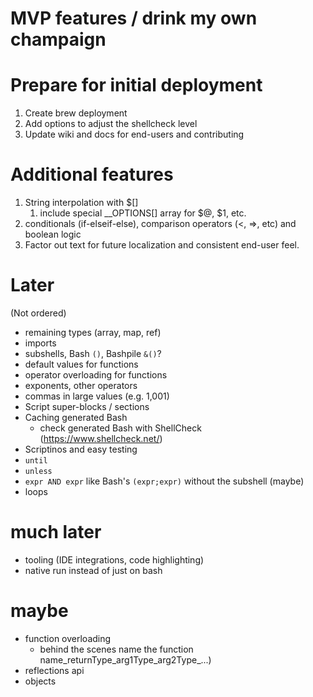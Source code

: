 # MVP features / drink my own champaign

# Prepare for initial deployment
1. Create brew deployment
2. Add options to adjust the shellcheck level
3. Update wiki and docs for end-users and contributing

# Additional features
1. String interpolation with $[]
    1. include special __OPTIONS[] array for $@, $1, etc.
2. conditionals (if-elseif-else), comparison operators (<, =>, etc) and boolean logic
3. Factor out text for future localization and consistent end-user feel.

# Later
(Not ordered)
* remaining types (array, map, ref)
* imports
* subshells, Bash `()`, Bashpile `&()`?
* default values for functions
* operator overloading for functions
* exponents, other operators
* commas in large values (e.g. 1,001)
* Script super-blocks / sections
* Caching generated Bash
  * check generated Bash with ShellCheck (https://www.shellcheck.net/)
* Scriptinos and easy testing
* `until`
* `unless`
* `expr AND expr` like Bash's `(expr;expr)` without the subshell (maybe)
* loops

# much later
* tooling (IDE integrations, code highlighting)
* native run instead of just on bash

# maybe
* function overloading 
   * behind the scenes name the function name_returnType_arg1Type_arg2Type_...)
* reflections api
* objects